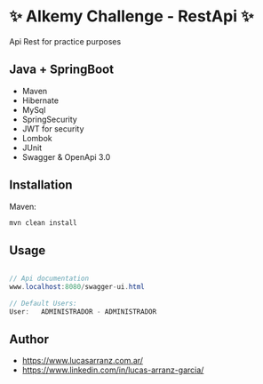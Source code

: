 # ✨ Alkemy Challenge - RestApi ✨

Api Rest for practice purposes

## Java + SpringBoot

- Maven
- Hibernate
- MySql
- SpringSecurity
- JWT for security
- Lombok
- JUnit
- Swagger & OpenApi 3.0

## Installation

Maven:
```bash
mvn clean install
```

## Usage
```java

// Api documentation
www.localhost:8080/swagger-ui.html
        
// Default Users:
User:   ADMINISTRADOR - ADMINISTRADOR
```

## Author

- https://www.lucasarranz.com.ar/
- https://www.linkedin.com/in/lucas-arranz-garcia/

